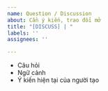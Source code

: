 ```yaml
---
name: Question / Discussion
about: Cần ý kiến, trao đổi mở
title: "[DISCUSS] | "
labels: ''
assignees: ''

---
```


- Câu hỏi
- Ngữ cảnh
- Ý kiến hiện tại của người tạo

